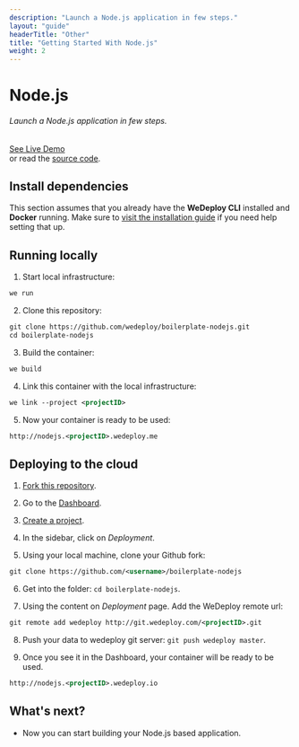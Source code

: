 ```yaml
---
description: "Launch a Node.js application in few steps."
layout: "guide"
headerTitle: "Other"
title: "Getting Started With Node.js"
weight: 2
---
```


# Node.js

###### Launch a Node.js application in few steps.

<div class="guide-btn-cta">
  <a class="btn btn-accent btn-sm" href="http://boilerplate-nodejs.wedeploy.io" target="_blank">
    <span class="icon-16-external"></span>See Live Demo
  </a>
</div>

<div class="guide-aux-cta">
  or read the <a href="https://github.com/wedeploy/boilerplate-nodejs/" target="_blank">source code</a>.
</div>

<article id="1">

## Install dependencies

This section assumes that you already have the **WeDeploy CLI** installed and **Docker** running. Make sure to [visit the installation guide](/docs/intro/using-the-command-line.html) if you need help setting that up.

</article>

<article id="2">

## Running locally

1. Start local infrastructure:

```xml
we run
```

2. Clone this repository:

```xml
git clone https://github.com/wedeploy/boilerplate-nodejs.git
cd boilerplate-nodejs
```

3. Build the container:

```xml
we build
```

4. Link this container with the local infrastructure:

```xml
we link --project <projectID>
```

5. Now your container is ready to be used:

```xml
http://nodejs.<projectID>.wedeploy.me
```

</article>

<article id="3">

## Deploying to the cloud

1. [Fork this repository](https://github.com/wedeploy/boilerplate-nodejs/fork).

2. Go to the [Dashboard](http://dashboard.wedeploy.com).

3. [Create a project](http://dashboard.wedeploy.com/projects/create).

4. In the sidebar, click on *Deployment*.

5. Using your local machine, clone your Github fork:

```xml
git clone https://github.com/<username>/boilerplate-nodejs
```

6. Get into the folder: `cd boilerplate-nodejs`.

7. Using the content on *Deployment* page. Add the WeDeploy remote url:

```xml
git remote add wedeploy http://git.wedeploy.com/<projectID>.git
```

8. Push your data to wedeploy git server: `git push wedeploy master`.

9. Once you see it in the Dashboard, your container will be ready to be used.

```xml
http://nodejs.<projectID>.wedeploy.io
```

</article>

## What's next?

* Now you can start building your Node.js based application.
